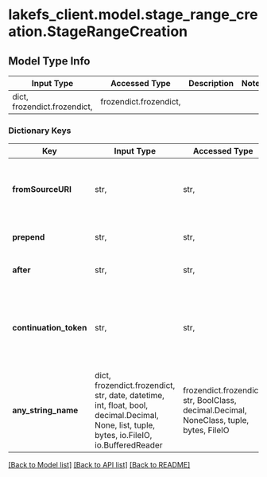 # lakefs_client.model.stage_range_creation.StageRangeCreation

## Model Type Info
Input Type | Accessed Type | Description | Notes
------------ | ------------- | ------------- | -------------
dict, frozendict.frozendict,  | frozendict.frozendict,  |  | 

### Dictionary Keys
Key | Input Type | Accessed Type | Description | Notes
------------ | ------------- | ------------- | ------------- | -------------
**fromSourceURI** | str,  | str,  | The source location of the ingested files. Must match the lakeFS installation blockstore type. | 
**prepend** | str,  | str,  | A prefix to prepend to ingested objects. | 
**after** | str,  | str,  | Only objects after this key would be ingested. | 
**continuation_token** | str,  | str,  | Opaque. Client should pass the continuation_token received from server to continue creation ranges from the same key. | [optional] 
**any_string_name** | dict, frozendict.frozendict, str, date, datetime, int, float, bool, decimal.Decimal, None, list, tuple, bytes, io.FileIO, io.BufferedReader | frozendict.frozendict, str, BoolClass, decimal.Decimal, NoneClass, tuple, bytes, FileIO | any string name can be used but the value must be the correct type | [optional]

[[Back to Model list]](../../README.md#documentation-for-models) [[Back to API list]](../../README.md#documentation-for-api-endpoints) [[Back to README]](../../README.md)

